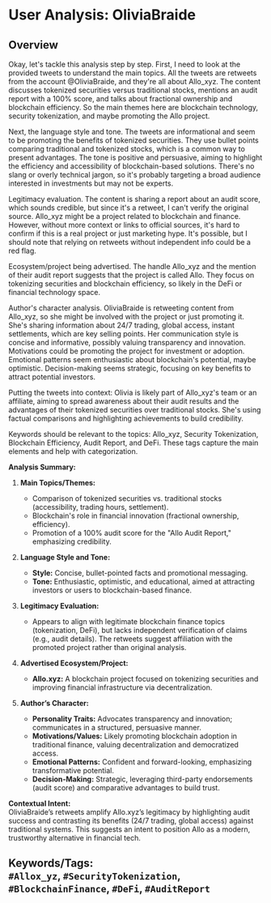 # User Analysis: OliviaBraide

## Overview

<think>
Okay, let's tackle this analysis step by step. First, I need to look at the provided tweets to understand the main topics. All the tweets are retweets from the account @OliviaBraide, and they're all about Allo_xyz. The content discusses tokenized securities versus traditional stocks, mentions an audit report with a 100% score, and talks about fractional ownership and blockchain efficiency. So the main themes here are blockchain technology, security tokenization, and maybe promoting the Allo project.

Next, the language style and tone. The tweets are informational and seem to be promoting the benefits of tokenized securities. They use bullet points comparing traditional and tokenized stocks, which is a common way to present advantages. The tone is positive and persuasive, aiming to highlight the efficiency and accessibility of blockchain-based solutions. There's no slang or overly technical jargon, so it's probably targeting a broad audience interested in investments but may not be experts.

Legitimacy evaluation. The content is sharing a report about an audit score, which sounds credible, but since it's a retweet, I can't verify the original source. Allo_xyz might be a project related to blockchain and finance. However, without more context or links to official sources, it's hard to confirm if this is a real project or just marketing hype. It's possible, but I should note that relying on retweets without independent info could be a red flag.

Ecosystem/project being advertised. The handle Allo_xyz and the mention of their audit report suggests that the project is called Allo. They focus on tokenizing securities and blockchain efficiency, so likely in the DeFi or financial technology space.

Author's character analysis. OliviaBraide is retweeting content from Allo_xyz, so she might be involved with the project or just promoting it. She's sharing information about 24/7 trading, global access, instant settlements, which are key selling points. Her communication style is concise and informative, possibly valuing transparency and innovation. Motivations could be promoting the project for investment or adoption. Emotional patterns seem enthusiastic about blockchain's potential, maybe optimistic. Decision-making seems strategic, focusing on key benefits to attract potential investors.

Putting the tweets into context: Olivia is likely part of Allo_xyz's team or an affiliate, aiming to spread awareness about their audit results and the advantages of their tokenized securities over traditional stocks. She's using factual comparisons and highlighting achievements to build credibility.

Keywords should be relevant to the topics: Allo_xyz, Security Tokenization, Blockchain Efficiency, Audit Report, and DeFi. These tags capture the main elements and help with categorization.
</think>

**Analysis Summary:**  

1. **Main Topics/Themes:**  
   - Comparison of tokenized securities vs. traditional stocks (accessibility, trading hours, settlement).  
   - Blockchain's role in financial innovation (fractional ownership, efficiency).  
   - Promotion of a 100% audit score for the "Allo Audit Report," emphasizing credibility.  

2. **Language Style and Tone:**  
   - **Style:** Concise, bullet-pointed facts and promotional messaging.  
   - **Tone:** Enthusiastic, optimistic, and educational, aimed at attracting investors or users to blockchain-based finance.  

3. **Legitimacy Evaluation:**  
   - Appears to align with legitimate blockchain finance topics (tokenization, DeFi), but lacks independent verification of claims (e.g., audit details). The retweets suggest affiliation with the promoted project rather than original analysis.  

4. **Advertised Ecosystem/Project:**  
   - **Allo.xyz:** A blockchain project focused on tokenizing securities and improving financial infrastructure via decentralization.  

5. **Author’s Character:**  
   - **Personality Traits:** Advocates transparency and innovation; communicates in a structured, persuasive manner.  
   - **Motivations/Values:** Likely promoting blockchain adoption in traditional finance, valuing decentralization and democratized access.  
   - **Emotional Patterns:** Confident and forward-looking, emphasizing transformative potential.  
   - **Decision-Making:** Strategic, leveraging third-party endorsements (audit score) and comparative advantages to build trust.  

**Contextual Intent:**  
OliviaBraide’s retweets amplify Allo.xyz’s legitimacy by highlighting audit success and contrasting its benefits (24/7 trading, global access) against traditional systems. This suggests an intent to position Allo as a modern, trustworthy alternative in financial tech.  

**Keywords/Tags:**  
`#Allox_yz`, `#SecurityTokenization`, `#BlockchainFinance`, `#DeFi`, `#AuditReport`
---
